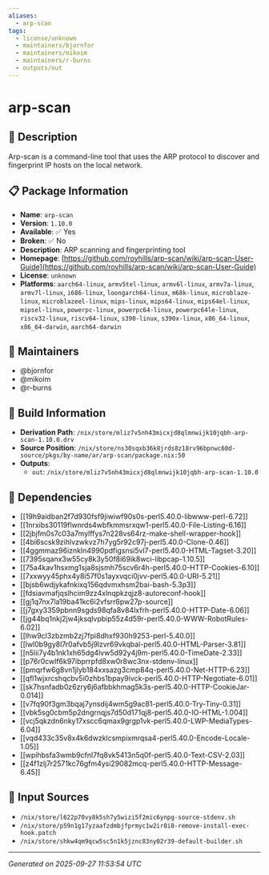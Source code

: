 ```yaml
---
aliases:
  - arp-scan
tags:
  - license/unknown
  - maintainers/bjornfor
  - maintainers/mikoim
  - maintainers/r-burns
  - outputs/out
---
```


# arp-scan

## 📝 Description

Arp-scan is a command-line tool that uses the ARP protocol to discover
and fingerprint IP hosts on the local network.


## 📋 Package Information

- **Name**: `arp-scan`
- **Version**: `1.10.0`
- **Available**: ✅ Yes
- **Broken**: ✅ No
- **Description**: ARP scanning and fingerprinting tool
- **Homepage**: [https://github.com/royhills/arp-scan/wiki/arp-scan-User-Guide](https://github.com/royhills/arp-scan/wiki/arp-scan-User-Guide)
- **License**: `unknown`
- **Platforms**: `aarch64-linux`, `armv5tel-linux`, `armv6l-linux`, `armv7a-linux`, `armv7l-linux`, `i686-linux`, `loongarch64-linux`, `m68k-linux`, `microblaze-linux`, `microblazeel-linux`, `mips-linux`, `mips64-linux`, `mips64el-linux`, `mipsel-linux`, `powerpc-linux`, `powerpc64-linux`, `powerpc64le-linux`, `riscv32-linux`, `riscv64-linux`, `s390-linux`, `s390x-linux`, `x86_64-linux`, `x86_64-darwin`, `aarch64-darwin`
## 👥 Maintainers

- @bjornfor
- @mikoim
- @r-burns


## 🔧 Build Information

- **Derivation Path**: `/nix/store/mliz7v5nh43micxjd8qlmnwijk10jqbh-arp-scan-1.10.0.drv`
- **Source Position**: `/nix/store/ns30sqxb36k8jrds8z18rv96bpnwc60d-source/pkgs/by-name/ar/arp-scan/package.nix:50`
- **Outputs**:
  - `out`:  `/nix/store/mliz7v5nh43micxjd8qlmnwijk10jqbh-arp-scan-1.10.0`

## 🔗 Dependencies

- [[19h9aidban2f7d930fsf9jiwiwf90s0s-perl5.40.0-libwww-perl-6.72]]
- [[1nrxibs30119flwnrds4wbfkmmsrxqw1-perl5.40.0-File-Listing-6.16]]
- [[2jbjfm0s7c03a7mylffys7n228vs64rz-make-shell-wrapper-hook]]
- [[4bi6scsk9zihlvzwkvz7h7yg5r92c97j-perl5.40.0-Clone-0.46]]
- [[4ggmmaz96iznkln4990pdfigsnsi5vl7-perl5.40.0-HTML-Tagset-3.20]]
- [[7395sqanx3w55cy8k3y50f8i69ik8wci-libpcap-1.10.5]]
- [[75a4kav1hsxmg1sja8sjsmh75scv6r4h-perl5.40.0-HTTP-Cookies-6.10]]
- [[7xxwyy45phx4y8i57f0s1ayxvqci0jvv-perl5.40.0-URI-5.21]]
- [[bjsb6wdjykafnkixq156qdvmxhsm2bai-bash-5.3p3]]
- [[fdsiavmafjqslhcim9zz4xlnqpkzqjz8-autoreconf-hook]]
- [[gj1q7nx7la19ba41kc6i2vfsrr6pw27p-source]]
- [[j7gxy3359pbnn9sgds98qfa8v84lxfrh-perl5.40.0-HTTP-Date-6.06]]
- [[jg44bq1nkj2jw4jksqlvpbip55z4d59r-perl5.40.0-WWW-RobotRules-6.02]]
- [[lhw9cl3zbzmb2zj7fpi8dhxf930h9253-perl-5.40.0]]
- [[lwl0b9gy8l7r0afvb5j9lzvr69vkqbal-perl5.40.0-HTML-Parser-3.81]]
- [[n5lii7y4b1nk1xh65dg4lvw5d92y4j9m-perl5.40.0-TimeDate-2.33]]
- [[p76r0cwlf6k97ibprrpfd8xw0r8wc3nx-stdenv-linux]]
- [[pmqrfw6g8vn1jlyb184xxsazg3cmp84q-perl5.40.0-Net-HTTP-6.23]]
- [[qfl1wjxrcshqcbv5i0zhbs1bpay9ivck-perl5.40.0-HTTP-Negotiate-6.01]]
- [[sk7hsnfadb0z6zry6j6afbbkhmag5k3s-perl5.40.0-HTTP-CookieJar-0.014]]
- [[v7fq90f3gm3bqaj7ynsdij4wm5g9ac81-perl5.40.0-Try-Tiny-0.31]]
- [[vbk5sg0cbm5p2dngrnqjs7d50d171qj8-perl5.40.0-IO-HTML-1.004]]
- [[vcj5qkzdn6nky17xscc6qmax9grgp1vk-perl5.40.0-LWP-MediaTypes-6.04]]
- [[vqd433c35v8x4k6dwzklcsmpixmrqsa4-perl5.40.0-Encode-Locale-1.05]]
- [[wpihbsfa3wmb9cfnl7fq8vk5413n5q0f-perl5.40.0-Text-CSV-2.03]]
- [[z4f1zlj7r2571kc76gfm4ysi29082mcq-perl5.40.0-HTTP-Message-6.45]]

## 📁 Input Sources

- `/nix/store/l622p70vy8k5sh7y5wizi5f2mic6ynpg-source-stdenv.sh`
- `/nix/store/p59n1g17yzaafzdmbjfprmyc1w2ir8i8-remove-install-exec-hook.patch`
- `/nix/store/shkw4qm9qcw5sc5n1k5jznc83ny02r39-default-builder.sh`

---
*Generated on 2025-09-27 11:53:54 UTC*
